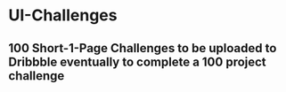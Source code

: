 # UI-Challenges

## 100 Short-1-Page Challenges to be uploaded to Dribbble eventually to complete a 100 project challenge ##

